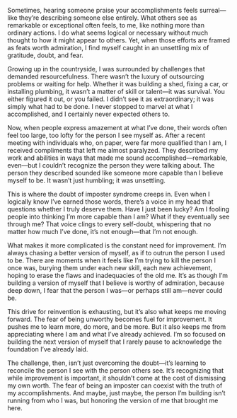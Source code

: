 Sometimes, hearing someone praise your accomplishments feels surreal—like they’re describing someone else entirely. What others see as remarkable or exceptional often feels, to me, like nothing more than ordinary actions. I do what seems logical or necessary without much thought to how it might appear to others. Yet, when those efforts are framed as feats worth admiration, I find myself caught in an unsettling mix of gratitude, doubt, and fear.

Growing up in the countryside, I was surrounded by challenges that demanded resourcefulness. There wasn’t the luxury of outsourcing problems or waiting for help. Whether it was building a shed, fixing a car, or installing plumbing, it wasn’t a matter of skill or talent—it was survival. You either figured it out, or you failed. I didn’t see it as extraordinary; it was simply what had to be done. I never stopped to marvel at what I accomplished, and I certainly never expected others to.

Now, when people express amazement at what I’ve done, their words often feel too large, too lofty for the person I see myself as. After a recent meeting with individuals who, on paper, were far more qualified than I am, I received compliments that left me almost paralyzed. They described my work and abilities in ways that made me sound accomplished—remarkable, even—but I couldn’t recognize the person they were talking about. The person they described sounded like someone more capable than I believe myself to be. It wasn’t just humbling; it was unsettling.

This is where the doubt of imposter syndrome creeps in. Even when I logically know I’ve earned those words, there’s a voice in my head that questions whether I truly deserve them. Have I just been lucky? Am I fooling people into thinking I’m more capable than I am? What if they eventually see through me? That voice clings to every self-doubt, whispering that no matter how much I’ve done, it’s not enough—that I’m not enough.

What makes it more complicated is the constant need for improvement. I’m always chasing a better version of myself, as if to outrun the person I used to be. There are moments when it feels like I’m trying to kill the person I once was, burying them under each new skill, each new achievement, hoping to erase the flaws and inadequacies of the old me. It’s as though I’m building a version of myself that I believe is worthy of admiration, because deep down, I fear that the person I was—or perhaps still am—never could be.

This drive for reinvention is exhausting, but it’s also what keeps me moving forward. The fear of being unworthy becomes fuel for improvement. It pushes me to learn more, do more, and be more. But it also keeps me from appreciating where I am and what I’ve already achieved. I’m so focused on building the next version of myself that I rarely pause to acknowledge the foundation I’ve already laid.

The challenge, then, isn’t just overcoming the doubt—it’s learning to reconcile the person I see with the person others see. It’s recognizing that while improvement is important, it shouldn’t come at the cost of dismissing my own worth. The fear of being an imposter can coexist with the truth of my accomplishments. And maybe, just maybe, the person I’m building isn’t running from who I was, but honoring the version of me that brought me here.

<!---
klllj0ylife/klllj0ylife is a ✨ special ✨ repository because its `README.md` (this file) appears on your GitHub profile.
You can click the Preview link to take a look at your changes.
--->
